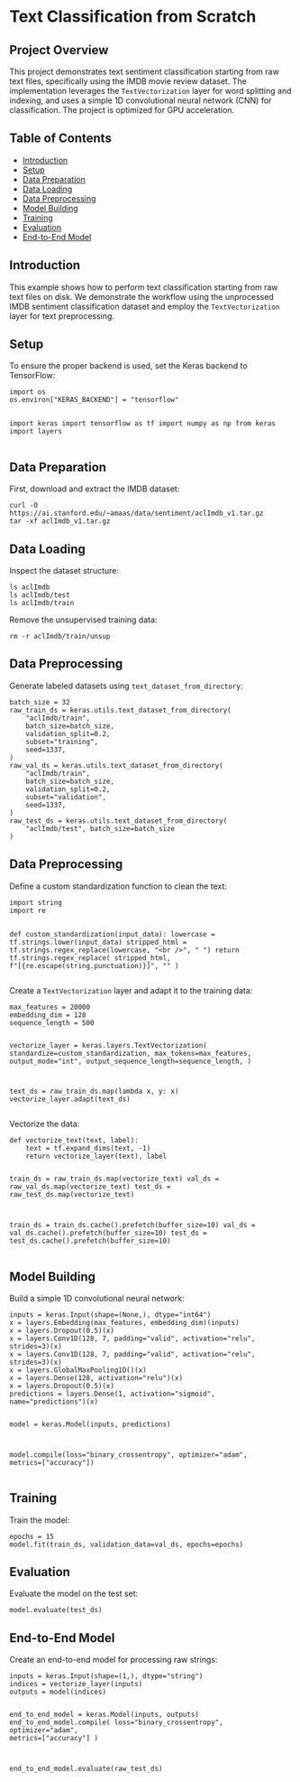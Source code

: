 
<!DOCTYPE html>
<html lang="en">
<head>
    <meta charset="UTF-8">
    <meta name="viewport" content="width=device-width, initial-scale=1.0">
</head>
<body>

<h1>Text Classification from Scratch</h1>

<h2>Project Overview</h2>
<p>This project demonstrates text sentiment classification starting from raw text files, specifically using the IMDB movie review dataset. The implementation leverages the <code>TextVectorization</code> layer for word splitting and indexing, and uses a simple 1D convolutional neural network (CNN) for classification. The project is optimized for GPU acceleration.</p>

<h2>Table of Contents</h2>
<ul>
    <li><a href="#introduction">Introduction</a></li>
    <li><a href="#setup">Setup</a></li>
    <li><a href="#data-preparation">Data Preparation</a></li>
    <li><a href="#data-loading">Data Loading</a></li>
    <li><a href="#data-preprocessing">Data Preprocessing</a></li>
    <li><a href="#model-building">Model Building</a></li>
    <li><a href="#training">Training</a></li>
    <li><a href="#evaluation">Evaluation</a></li>
    <li><a href="#end-to-end-model">End-to-End Model</a></li>
</ul>

<h2 id="introduction">Introduction</h2>
<p>This example shows how to perform text classification starting from raw text files on disk. We demonstrate the workflow using the unprocessed IMDB sentiment classification dataset and employ the <code>TextVectorization</code> layer for text preprocessing.</p>

<h2 id="setup">Setup</h2>
<p>To ensure the proper backend is used, set the Keras backend to TensorFlow:</p>
<pre><code>import os
os.environ["KERAS_BACKEND"] = "tensorflow"

import keras
import tensorflow as tf
import numpy as np
from keras import layers
</code></pre>

<h2 id="data-preparation">Data Preparation</h2>
<p>First, download and extract the IMDB dataset:</p>
<pre><code>curl -O https://ai.stanford.edu/~amaas/data/sentiment/aclImdb_v1.tar.gz
tar -xf aclImdb_v1.tar.gz
</code></pre>

<h2 id="data-loading">Data Loading</h2>
<p>Inspect the dataset structure:</p>
<pre><code>ls aclImdb
ls aclImdb/test
ls aclImdb/train
</code></pre>
<p>Remove the unsupervised training data:</p>
<pre><code>rm -r aclImdb/train/unsup
</code></pre>

<h2 id="data-preprocessing">Data Preprocessing</h2>
<p>Generate labeled datasets using <code>text_dataset_from_directory</code>:</p>
<pre><code>batch_size = 32
raw_train_ds = keras.utils.text_dataset_from_directory(
    "aclImdb/train",
    batch_size=batch_size,
    validation_split=0.2,
    subset="training",
    seed=1337,
)
raw_val_ds = keras.utils.text_dataset_from_directory(
    "aclImdb/train",
    batch_size=batch_size,
    validation_split=0.2,
    subset="validation",
    seed=1337,
)
raw_test_ds = keras.utils.text_dataset_from_directory(
    "aclImdb/test", batch_size=batch_size
)
</code></pre>

<h2 id="data-preprocessing">Data Preprocessing</h2>
<p>Define a custom standardization function to clean the text:</p>
<pre><code>import string
import re

def custom_standardization(input_data):
    lowercase = tf.strings.lower(input_data)
    stripped_html = tf.strings.regex_replace(lowercase, "&lt;br /&gt;", " ")
    return tf.strings.regex_replace(
        stripped_html, f"[{re.escape(string.punctuation)}]", ""
    )
</code></pre>
<p>Create a <code>TextVectorization</code> layer and adapt it to the training data:</p>
<pre><code>max_features = 20000
embedding_dim = 128
sequence_length = 500

vectorize_layer = keras.layers.TextVectorization(
    standardize=custom_standardization,
    max_tokens=max_features,
    output_mode="int",
    output_sequence_length=sequence_length,
)

text_ds = raw_train_ds.map(lambda x, y: x)
vectorize_layer.adapt(text_ds)
</code></pre>
<p>Vectorize the data:</p>
<pre><code>def vectorize_text(text, label):
    text = tf.expand_dims(text, -1)
    return vectorize_layer(text), label

train_ds = raw_train_ds.map(vectorize_text)
val_ds = raw_val_ds.map(vectorize_text)
test_ds = raw_test_ds.map(vectorize_text)

train_ds = train_ds.cache().prefetch(buffer_size=10)
val_ds = val_ds.cache().prefetch(buffer_size=10)
test_ds = test_ds.cache().prefetch(buffer_size=10)
</code></pre>

<h2 id="model-building">Model Building</h2>
<p>Build a simple 1D convolutional neural network:</p>
<pre><code>inputs = keras.Input(shape=(None,), dtype="int64")
x = layers.Embedding(max_features, embedding_dim)(inputs)
x = layers.Dropout(0.5)(x)
x = layers.Conv1D(128, 7, padding="valid", activation="relu", strides=3)(x)
x = layers.Conv1D(128, 7, padding="valid", activation="relu", strides=3)(x)
x = layers.GlobalMaxPooling1D()(x)
x = layers.Dense(128, activation="relu")(x)
x = layers.Dropout(0.5)(x)
predictions = layers.Dense(1, activation="sigmoid", name="predictions")(x)

model = keras.Model(inputs, predictions)

model.compile(loss="binary_crossentropy", optimizer="adam", metrics=["accuracy"])
</code></pre>

<h2 id="training">Training</h2>
<p>Train the model:</p>
<pre><code>epochs = 15
model.fit(train_ds, validation_data=val_ds, epochs=epochs)
</code></pre>

<h2 id="evaluation">Evaluation</h2>
<p>Evaluate the model on the test set:</p>
<pre><code>model.evaluate(test_ds)
</code></pre>

<h2 id="end-to-end-model">End-to-End Model</h2>
<p>Create an end-to-end model for processing raw strings:</p>
<pre><code>inputs = keras.Input(shape=(1,), dtype="string")
indices = vectorize_layer(inputs)
outputs = model(indices)

end_to_end_model = keras.Model(inputs, outputs)
end_to_end_model.compile(
    loss="binary_crossentropy", optimizer="adam", metrics=["accuracy"]
)

end_to_end_model.evaluate(raw_test_ds)
</code></pre>

</body>
</html>
